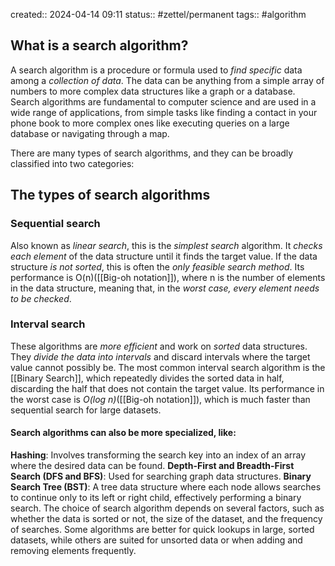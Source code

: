 created:: 2024-04-14 09:11
status:: #zettel/permanent 
tags:: #algorithm 
## What is a search algorithm?
A search algorithm is a procedure or formula used to *find specific* data among a *collection of data*. The data can be anything from a simple array of numbers to more complex data structures like a graph or a database. Search algorithms are fundamental to computer science and are used in a wide range of applications, from simple tasks like finding a contact in your phone book to more complex ones like executing queries on a large database or navigating through a map.

There are many types of search algorithms, and they can be broadly classified into two categories:

## The types of search algorithms

### Sequential search
Also known as *linear search*, this is the *simplest search* algorithm. It *checks each element* of the data structure until it finds the target value. If the data structure *is not sorted*, this is often the *only feasible search method*. Its performance is O(n)([[Big-oh notation]]), where n is the number of elements in the data structure, meaning that, in the *worst case, every element needs to be checked*.
### Interval search
These algorithms are *more efficient* and work on *sorted* data structures. They *divide the data into intervals* and discard intervals where the target value cannot possibly be. The most common interval search algorithm is the [[Binary Search]], which repeatedly divides the sorted data in half, discarding the half that does not contain the target value. Its performance in the worst case is *O(log n)*([[Big-oh notation]]), which is much faster than sequential search for large datasets.

#### Search algorithms can also be more specialized, like:
**Hashing**: Involves transforming the search key into an index of an array where the desired data can be found.
**Depth-First and Breadth-First Search (DFS and BFS)**: Used for searching graph data structures.
**Binary Search Tree (BST)**: A tree data structure where each node allows searches to continue only to its left or right child, effectively performing a binary search.
The choice of search algorithm depends on several factors, such as whether the data is sorted or not, the size of the dataset, and the frequency of searches. Some algorithms are better for quick lookups in large, sorted datasets, while others are suited for unsorted data or when adding and removing elements frequently.